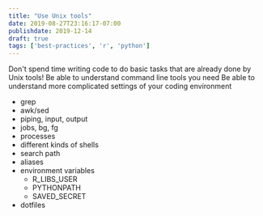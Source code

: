 ```yaml
---
title: "Use Unix tools"
date: 2019-08-27T23:16:17-07:00
publishdate: 2019-12-14
draft: true
tags: ['best-practices', 'r', 'python']
---
```



Don't spend time writing code to do basic tasks that are already done by Unix tools!
Be able to understand command line tools you need
Be able to understand more complicated settings of your coding environment


- grep
- awk/sed
- piping, input, output
- jobs, bg, fg
- processes
- different kinds of shells
- search path
- aliases
- environment variables
    - R_LIBS_USER
    - PYTHONPATH
    - SAVED_SECRET
- dotfiles